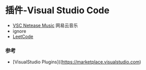 # 插件-Visual Studio Code

* [VSC Netease Music](https://github.com/nondanee/vsc-netease-music) 网易云音乐
* ignore
* [LeetCode](https://marketplace.visualstudio.com/items?itemName=shengchen.vscode-leetcode)

### 参考
* [VisualStudio Plugins]((https://marketplace.visualstudio.com)